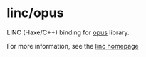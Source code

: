 # linc/opus
LINC (Haxe/C++) binding for [opus](https://github.com/xiph/opus) library.

For more information, see the [linc homepage](http://snowkit.github.io/linc/)
